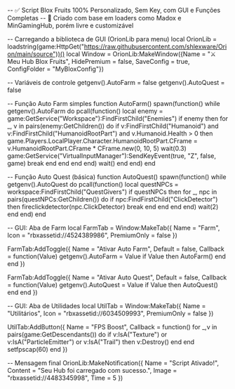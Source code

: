 -- ✅ Script Blox Fruits 100% Personalizado, Sem Key, com GUI e Funções Completas -- 🧠 Criado com base em loaders como Madox e MinGamingHub, porém livre e customizável

-- Carregando a biblioteca de GUI (OrionLib para menu) local OrionLib = loadstring(game:HttpGet("https://raw.githubusercontent.com/shlexware/Orion/main/source"))() local Window = OrionLib:MakeWindow({Name = "⚔️ Meu Hub Blox Fruits", HidePremium = false, SaveConfig = true, ConfigFolder = "MyBloxConfig"})

-- Variáveis de controle getgenv().AutoFarm = false getgenv().AutoQuest = false

-- Função Auto Farm simples function AutoFarm() spawn(function() while getgenv().AutoFarm do pcall(function() local enemy = game:GetService("Workspace"):FindFirstChild("Enemies") if enemy then for _, v in pairs(enemy:GetChildren()) do if v:FindFirstChild("Humanoid") and v:FindFirstChild("HumanoidRootPart") and v.Humanoid.Health > 0 then game.Players.LocalPlayer.Character.HumanoidRootPart.CFrame = v.HumanoidRootPart.CFrame * CFrame.new(0, 10, 5) wait(0.3) game:GetService("VirtualInputManager"):SendKeyEvent(true, "Z", false, game) break end end end end) wait() end end) end

-- Função Auto Quest (básica) function AutoQuest() spawn(function() while getgenv().AutoQuest do pcall(function() local questNPCs = workspace:FindFirstChild("QuestGivers") if questNPCs then for _, npc in pairs(questNPCs:GetChildren()) do if npc:FindFirstChild("ClickDetector") then fireclickdetector(npc.ClickDetector) break end end end end) wait(2) end end) end

-- GUI: Aba de Farm local FarmTab = Window:MakeTab({ Name = "Farm", Icon = "rbxassetid://4524389986", PremiumOnly = false })

FarmTab:AddToggle({ Name = "Ativar Auto Farm", Default = false, Callback = function(Value) getgenv().AutoFarm = Value if Value then AutoFarm() end end })

FarmTab:AddToggle({ Name = "Ativar Auto Quest", Default = false, Callback = function(Value) getgenv().AutoQuest = Value if Value then AutoQuest() end end })

-- GUI: Aba de Utilidades local UtilTab = Window:MakeTab({ Name = "Utilitários", Icon = "rbxassetid://6034509993", PremiumOnly = false })

UtilTab:AddButton({ Name = "FPS Boost", Callback = function() for _,v in pairs(game:GetDescendants()) do if v:IsA("Texture") or v:IsA("ParticleEmitter") or v:IsA("Trail") then v:Destroy() end end setfpscap(60) end })

-- Mensagem final OrionLib:MakeNotification({ Name = "Script Ativado!", Content = "Seu Hub foi carregado com sucesso.", Image = "rbxassetid://4483345998", Time = 5 })


